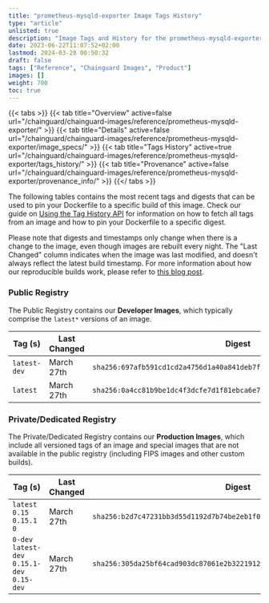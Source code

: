 ```yaml
---
title: "prometheus-mysqld-exporter Image Tags History"
type: "article"
unlisted: true
description: "Image Tags and History for the prometheus-mysqld-exporter Chainguard Image"
date: 2023-06-22T11:07:52+02:00
lastmod: 2024-03-28 00:50:32
draft: false
tags: ["Reference", "Chainguard Images", "Product"]
images: []
weight: 700
toc: true
---
```


{{< tabs >}}
{{< tab title="Overview" active=false url="/chainguard/chainguard-images/reference/prometheus-mysqld-exporter/" >}}
{{< tab title="Details" active=false url="/chainguard/chainguard-images/reference/prometheus-mysqld-exporter/image_specs/" >}}
{{< tab title="Tags History" active=true url="/chainguard/chainguard-images/reference/prometheus-mysqld-exporter/tags_history/" >}}
{{< tab title="Provenance" active=false url="/chainguard/chainguard-images/reference/prometheus-mysqld-exporter/provenance_info/" >}}
{{</ tabs >}}

The following tables contains the most recent tags and digests that can be used to pin your Dockerfile to a specific build of this image. Check our guide on [Using the Tag History API](/chainguard/chainguard-images/using-the-tag-history-api/) for information on how to fetch all tags from an image and how to pin your Dockerfile to a specific digest.

Please note that digests and timestamps only change when there is a change to the image, even though images are rebuilt every night. The "Last Changed" column indicates when the image was last modified, and doesn't always reflect the latest build timestamp. For more information about how our reproducible builds work, please refer to [this blog post](https://www.chainguard.dev/unchained/reproducing-chainguards-reproducible-image-builds).

### Public Registry
The Public Registry contains our **Developer Images**, which typically comprise the `latest*` versions of an image.

| Tag (s)       | Last Changed | Digest                                                                    |
|---------------|--------------|---------------------------------------------------------------------------|
|  `latest-dev` | March 27th   | `sha256:697afb591cd1cd2a4756d1a40a841deb7f411d412910b4e2e813b9208022d029` |
|  `latest`     | March 27th   | `sha256:0a4cc81b9be1dc4f3dcfe7d1f81ebca6e70bb7475a95146699862d41854751c1` |


### Private/Dedicated Registry
The Private/Dedicated Registry contains our **Production Images**, which include all versioned tags of an image and special images that are not available in the public registry (including FIPS images and other custom builds).

| Tag (s)                                       | Last Changed | Digest                                                                    |
|-----------------------------------------------|--------------|---------------------------------------------------------------------------|
|  `latest` `0.15` `0.15.1` `0`                 | March 27th   | `sha256:b2d7c47231bb3d55d1192d7b74be2eb1f02a6ab3b33ccb62ea44e02b66f29ccd` |
|  `0-dev` `latest-dev` `0.15.1-dev` `0.15-dev` | March 27th   | `sha256:305da25bf64cad903dc87061e2b3221912a80e8ec090dfdf09fc0cc05bb2ea2a` |

